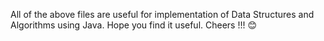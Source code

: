 All of the above files are useful for implementation of Data Structures and Algorithms using Java. Hope you find it useful. Cheers !!! 😊
